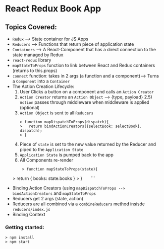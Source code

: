 # React Redux Book App 

## Topics Covered:
- `Redux`      --> State container for JS Apps
- `Reducers`   --> Functions that return piece of application state
- `Containers` --> A React-Component that has a direct connection to the state managed by Redux
- `react-redux` library
- `mapStateToProps` function to link between React and Redux containers (returns to this.props)
- `connect` function: takes in 2 args (a function and a component)--> Turns a `Component` into a `Container`
- The Action Creation Lifecycle:
   1) User Clicks a button on a component and calls an `Action Creator`
   2) `Action Creator` returns an `Action Object` --> {type, payload}
   2.5) `Action` passes through middleware when middleware is applied (optional)
   3) `Action Object` is sent to all `Reducers`
      ```
      > function mapDispatchToProps(dispatch){
      >   return bindActionCreators({selectBook: selectBook}, dispatch);
      > }
      ```
   4) Piece of `state` is set to the new value returned by the Reducer and piped to the `Application State`
   5) `Application State` is pumped back to the app
   6) All Components re-render 
      ```
       > function mapStateToProps(state){
       >   return { books: state.books }
       > }
       ```
- Binding Action Creators (using `mapDispatchToProps --> bindActionCreators` and `mapStateToProps`
- Reducers get 2 args (state, action)
- Reducers are all combined via a `combineReducers` method insisde `reducers/index.js`
- Binding Context


### Getting started:

```
> npm install
> npm start
```
